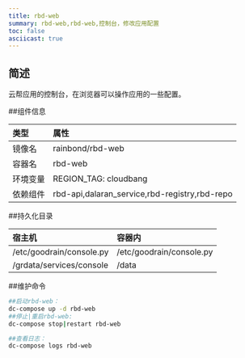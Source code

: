 ```yaml
---
title: rbd-web
summary: rbd-web,rbd-web,控制台，修改应用配置
toc: false
asciicast: true
---
```


<div id="toc"></div>

## 简述

云帮应用的控制台，在浏览器可以操作应用的一些配置。

##组件信息

| 类型   | 属性                                       |
| :--- | :--------------------------------------- |
| 镜像名  | rainbond/rbd-web                         |
| 容器名  | rbd-web                                  |
| 环境变量 | REGION_TAG: cloudbang                    |
| 依赖组件 | rbd-api,dalaran_service,rbd-registry,rbd-repo |

##持久化目录

| 宿主机                      | 容器内                      |
| :----------------------- | :----------------------- |
| /etc/goodrain/console.py | /etc/goodrain/console.py |
| /grdata/services/console | /data                    |

##维护命令

```bash
##启动rbd-web：
dc-compose up -d rbd-web
##停止|重启rbd-web:
dc-compose stop|restart rbd-web

##查看日志：
dc-compose logs rbd-web

```